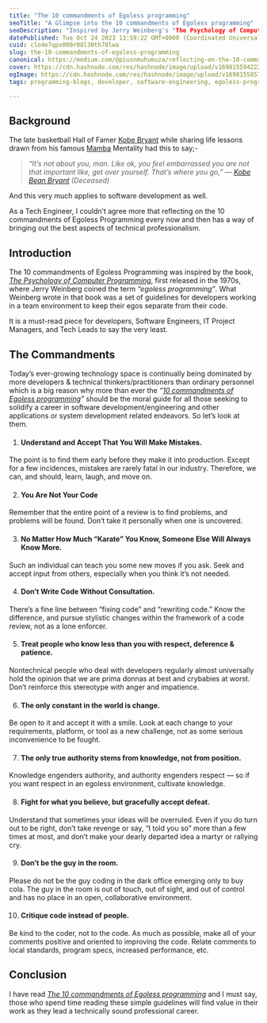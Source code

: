 ```yaml
---
title: "The 10 commandments of Egoless programming"
seoTitle: "A Glimpse into the 10 commandments of Egoless programming"
seoDescription: "Inspired by Jerry Weinberg's "The Psychology of Computer Programming" book, first released in the 1970s."
datePublished: Tue Oct 24 2023 13:59:22 GMT+0000 (Coordinated Universal Time)
cuid: clo4e7qpx000r08l30th78lwa
slug: the-10-commandments-of-egoless-programming
canonical: https://medium.com/@piusnmuhumuza/reflecting-on-the-10-commandments-of-egoless-programming-1bc4189e32f
cover: https://cdn.hashnode.com/res/hashnode/image/upload/v1698155942220/ce3dcff7-9003-4357-90a8-6360cc215b90.webp
ogImage: https://cdn.hashnode.com/res/hashnode/image/upload/v1698155857727/ad7e441d-d081-48b1-a9a1-fe9b14783d96.webp
tags: programming-blogs, developer, software-engineering, egoless-programming, techenthusiasts

---
```


## Background

The late basketball Hall of Famer [Kobe Bryant](https://twitter.com/kobebryant) while sharing life lessons drawn from his famous [Mamba](https://sportsacademy.us/) Mentality had this to say;-

> *“It’s not about you, man. Like ok, you feel embarrassed you are not that important like, get over yourself. That’s where you go,” —* [*Kobe Bean Bryant*](https://en.wikipedia.org/wiki/Kobe_Bryant) *(Deceased)*

And this very much applies to software development as well.

As a Tech Engineer, I couldn’t agree more that reflecting on the 10 commandments of Egoless Programming every now and then has a way of bringing out the best aspects of technical professionalism.

## Introduction

The 10 commandments of Egoless Programming was inspired by the book, [*The Psychology of Computer Programming*](https://www.goodreads.com/book/show/1660754.The_Psychology_of_Computer_Programming), first released in the 1970s, where Jerry Weinberg coined the term *“egoless programming”*. What Weinberg wrote in that book was a set of guidelines for developers working in a team environment to keep their egos separate from their code.

It is a must-read piece for developers, Software Engineers, IT Project Managers, and Tech Leads to say the very least.

## The Commandments

Today’s ever-growing technology space is continually being dominated by more developers & technical thinkers/practitioners than ordinary personnel which is a big reason why more than ever the *“*[*10 commandments of Egoless programming*](https://blog.codinghorror.com/the-ten-commandments-of-egoless-programming/)*”* should be the moral guide for all those seeking to solidify a career in software development/engineering and other applications or system development related endeavors. So let’s look at them.

1. #### Understand and Accept That You Will Make Mistakes.
    

The point is to find them early before they make it into production. Except for a few incidences, mistakes are rarely fatal in our industry. Therefore, we can, and should, learn, laugh, and move on.

2. #### You Are Not Your Code
Remember that the entire point of a review is to find problems, and problems will be found. Don’t take it personally when one is uncovered.

3. #### No Matter How Much “Karate” You Know, Someone Else Will Always Know More.
Such an individual can teach you some new moves if you ask. Seek and accept input from others, especially when you think it’s not needed.

4. #### Don’t Write Code Without Consultation.
There’s a fine line between “fixing code” and “rewriting code.” Know the difference, and pursue stylistic changes within the framework of a code review, not as a lone enforcer.

5. #### Treat people who know less than you with respect, deference & patience.
    

Nontechnical people who deal with developers regularly almost universally hold the opinion that we are prima donnas at best and crybabies at worst. Don’t reinforce this stereotype with anger and impatience.

6. #### The only constant in the world is change.
    

Be open to it and accept it with a smile. Look at each change to your requirements, platform, or tool as a new challenge, not as some serious inconvenience to be fought.

7. #### The only true authority stems from knowledge, not from position.
    

Knowledge engenders authority, and authority engenders respect — so if you want respect in an egoless environment, cultivate knowledge.

8. #### Fight for what you believe, but gracefully accept defeat.
    

Understand that sometimes your ideas will be overruled. Even if you do turn out to be right, don’t take revenge or say, “I told you so” more than a few times at most, and don’t make your dearly departed idea a martyr or rallying cry.

9. #### Don’t be the guy in the room.
    

Please do not be the guy coding in the dark office emerging only to buy cola. The guy in the room is out of touch, out of sight, and out of control and has no place in an open, collaborative environment.

10. #### Critique code instead of people.
    

Be kind to the coder, not to the code. As much as possible, make all of your comments positive and oriented to improving the code. Relate comments to local standards, program specs, increased performance, etc.

## Conclusion

I have read [*The 10 commandments of Egoless programming*](https://blog.codinghorror.com/the-ten-commandments-of-egoless-programming/) and I must say, those who spend time reading these simple guidelines will find value in their work as they lead a technically sound professional career.